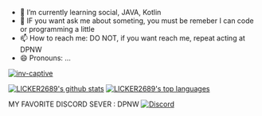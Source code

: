 
- 🌱 I’m currently learning social, JAVA, Kotlin
- 💬 IF you want ask me about someting, you must be remeber I can code or programming a little
- 📫 How to reach me: DO NOT, if you want reach me, repeat acting at DPNW
- 😄 Pronouns: ...


[![inv-captive](https://github.com/licker2689/inv-captive/actions/workflows/gradle.yml/badge.svg?branch=master)](https://github.com/licker2689/inv-captive/actions/workflows/gradle.yml)

[![LICKER2689's github stats](https://github-readme-stats.vercel.app/api?username=LICKER2689&theme=blue-green)](https://github.com/anuraghazra/github-readme-stats)
[![LICKER2689's top languages](https://github-readme-stats.vercel.app/api/top-langs/?username=LICKER2689&theme=blue-green)](https://github.com/anuraghazra/github-readme-stats)

MY FAVORITE DISCORD SEVER : DPNW [![Discord](https://badgen.net/badge/icon/discord?icon=discord&label)](https://discord.gg/RWGs9SxQ9T)
